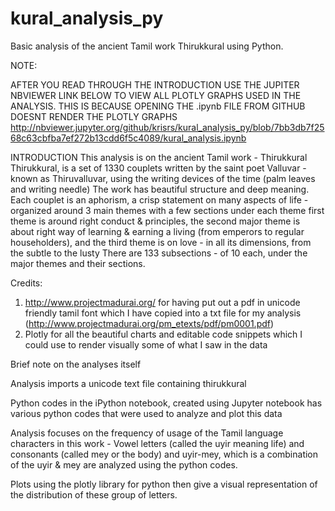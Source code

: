 # kural_analysis_py
Basic analysis of the ancient Tamil work Thirukkural using Python.

NOTE:

AFTER YOU READ THROUGH THE INTRODUCTION USE THE JUPITER NBVIEWER LINK BELOW TO VIEW ALL PLOTLY GRAPHS USED IN THE ANALYSIS.
THIS IS BECAUSE OPENING THE .ipynb FILE FROM GITHUB DOESNT RENDER THE PLOTLY GRAPHS
http://nbviewer.jupyter.org/github/krisrs/kural_analysis_py/blob/7bb3db7f2568c63cbfba7ef272b13cdd6f5c4089/kural_analysis.ipynb

INTRODUCTION
This analysis is on the ancient Tamil work - Thirukkural
Thirukkural, is a set of 1330 couplets written by the saint poet Valluvar - known as Thiruvalluvar, using the writing devices of the time (palm leaves and writing needle)
The work has beautiful structure and deep meaning. 
Each couplet is an aphorism, a crisp statement on many aspects of life - organized around 3 main themes with a few sections under each theme
first theme is around right conduct & principles, the second major theme is about right way of learning & earning a living (from emperors to regular householders), and
the third theme is on love - in all its dimensions, from the subtle to the lusty
There are 133 subsections - of 10 each, under the major themes and their sections. 

Credits:
1) http://www.projectmadurai.org/ for having put out a pdf in unicode friendly tamil font which I have copied into a txt file for my analysis (http://www.projectmadurai.org/pm_etexts/pdf/pm0001.pdf)
2) Plotly for all the beautiful charts and editable code snippets which I could use to render visually some of what I saw in the data

Brief note on the analyses itself

Analysis imports a unicode text file containing thirukkural 

Python codes in the iPython notebook, created using Jupyter notebook has various python codes that were used to analyze and plot this data

Analysis focuses on the frequency of usage of the Tamil language characters in this work - Vowel letters (called the uyir meaning life) and consonants (called mey or the body) and uyir-mey, which is a combination of the uyir & mey are analyzed using the python codes.

Plots using the plotly library for python then give a visual representation of the distribution of these group of letters.
